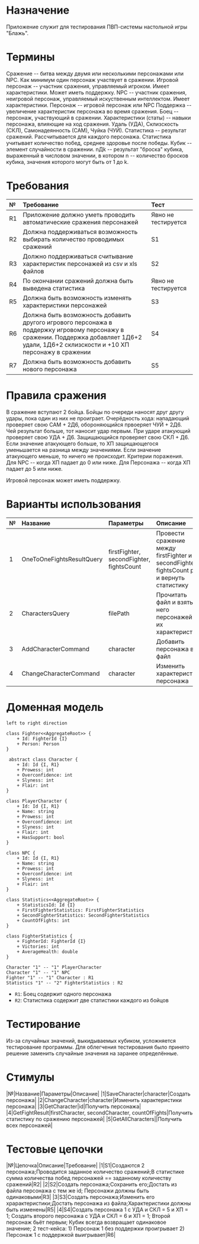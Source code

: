 # Назначение
Приложение служит для тестирования ПВП-системы настольной игры "Блажь".

# Термины
Сражение -- битва между двумя или несколькими персонажами или NPC. Как минимум один персонаж участвует в сражении.
Игровой персонаж -- участник сражения, управляемый игроком. Имеет характеристики. Может иметь поддержку.
NPC -- участник сражения, неигровой персонаж, управляемый искуственным интеллектом. Имеет характеристики.
Персонаж -- игровой персонаж или NPC
Поддержка -- увеличение характеристик персонажа во время сражения.
Боец -- персонаж, участвующий в сражении.
Характеристики (статы) -- навыки персонажа, влияющие на ход сражения. Удаль (УДА), Склизскость (СКЛ), Самонадеянность (САМ), Чуйка (ЧУЙ).
Статистика -- результат сражений. Рассчитывается для каждого персонажа. Статистика учитывает количество побед, среднее здоровье после победы.
Кубик -- элемент случайности в сражении. nДk -- результат "броска" кубика, выраженный в числовом значении, в котором n -- количество бросков кубика, значения которого могут быть от 1 до k.

# Требования
|№|Требование|Тест|
:-|:-----------|:-----|
|R1|Приложение должно уметь проводить автоматические сражения персонажей|Явно не тестируется|
|R2|Должна поддерживаться возможность выбирать количество проводимых сражений|S1|
|R3|Должно поддерживаться считывание характеристик персонажей из csv и xls файлов|S2|
|R4|По окончании сражений должна быть выведена статистика|Явно не тестируется|
|R5|Должна быть возможность изменять характеристики персонажей|S3|
|R6|Должна быть возможность добавить другого игрового персонажа в поддержку игровому персонажу в сражении. Поддержка добавляет 1Д6+2 удали, 1Д6+2 склизскости и +10 ХП персонажу в сражении|S4|
|R7|Должна быть возможность добавить нового персонажа|S5|

# Правила сражения
В сражение вступают 2 бойца. Бойцы по очереди наносят друг другу удары, пока один из них не проиграет.
Очерёдность хода: нападающий проверяет свою САМ + 2Д6, обороняющийся првоеряет ЧУЙ + 2Д6. Чей результат больше, тот наносит удар первым.
При ударе атакующий проверяет свою УДА + Д6. Защищающийся проверяет свою СКЛ + Д6. Если значение атакующего больше, то ХП защищающегося уменьшается на разница между значениями. Если значение атакующего меньше, то ничего не происходит.
Критерии поражения. Для NPC -- когда ХП падает до 0 или ниже. Для Персонажа -- когда ХП падает до 5 или ниже.

Игровой персонаж может иметь поддержку.

# Варианты использования
|№|Название|Параметры|Описание|
:-|:-------|:--------|:-------|
|1|OneToOneFightsResultQuery|firstFighter, secondFighter, fightsCount|Провести сражение между firstFighter и secondFighter fightsCount раз и вернуть статистику|
|2|CharactersQuery|filePath|Прочитать файл и взять из него персонажей и их характеристики|
|3|AddCharacterCommand|character|Добавить персонажа в файл|
|4|ChangeCharacterCommand|character|Изменить характеристики персонажа|

# Доменная модель
```plantuml
left to right direction

class Fighter<<AggregateRoot>> {
    + Id: FighterId {I}
    + Person: Person
}

 abstract class Character {
    + Id: Id {I, R1}
    + Prowess: int
    + Overconfidence: int
    + Slyness: int
    + Flair: int
}

class PlayerCharacter {
    + Id: Id {I, R1}
    + Name: string
    + Prowess: int
    + Overconfidence: int
    + Slyness: int
    + Flair: int
    + HasSupport: bool
}

class NPC {
    + Id: Id {I, R1}
    + Name: string
    + Prowess: int
    + Overconfidence: int
    + Slyness: int
    + Flair: int
}

class Statistics<<AggregateRoot>> {
    + StatisticsId: Id {I}
    + FirstFighterStatistics: FirstFighterStatistics
    + SecondFighterStatistics: SecondFighterStatistics
    + CountOfFights: int
}

class FighterStatistics {
    + FighterId: FighterId {I}
    + Victories: int
    + AverageHealth: double
}

Character "1" -- "1" PlayerCharacter
Character "1" -- "1" NPC
Fighter "1" -- "1" Character : R1
Statistics "1" -- "2" FighterStatistics : R2

```
- `R1`: Боец содержит одного персонажа
- `R2`: Статистика содержит две статистики каждого из бойцов

# Тестирование
Из-за случайных значений, выкидываемых кубиком, усложняется тестирование программы. Для облегчения тестирования было принято решение заменить случайные значения на заранее определённые.

# Стимулы
|№|Название|Параметры|Описание|
|1|SaveCharacter|character|Создать персонажа|
|2|ChangeCharacter|character|Изменить характеристики персонажа|
|3|GetCharacter|id|Получить персонажа|
|4|GetFightResult|firstCharacter, secondCharacter, countOfFights|Получить статистику по сражению персонажей|
|5|GetAllCharacters||Получить всех персонажей|

# Тестовые цепочки
|№|Цепочка|Описание|Требование|
|1|S1|Создаются 2 персонажа;Проводится заданное количество сражений;В статистике сумма количества побед персонажей == заданному количеству сражений|R2|
|2|S2|Создать персонажа;Сохранить его;Достать из файла персонажа с тем же id; Персонажи должны быть одинаковыми|R3|
|3|S3|Создать персонажа;Изменить его храрактеристики;Достать персонажа из файла;Характеристики должны быть изменены|R5|
|4|S4|Создать персонажа 1 с УДА и СКЛ = 5 и ХП = 1; Создать второго персонажа с УДА и СКЛ = 6 и ХП = 1; Второй персонаж бьёт первым; Кубик всегда возвращает одинаковое значение; 2 тест-кейса: 1) Персонаж 1 без поддержки проигрывает 2) Персонаж 1 с поддержкой выигрывает|R6|

